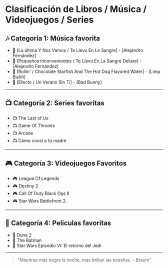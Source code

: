# Clasificación de Libros / Música / Videojuegos / Series

## 🎶 Categoría 1: Música favorita
- 🎵 [La última Y Nos Vamos / Te Llevo En La Sangre] - [Alejandro Fernández]
- 🎵 [Pequeños Inconvenientes / Te Llevo En La Sangre Deluxe] - [Alejandro Fernández]
- 🎵 [Rollin' / Chocolate Starfish And The Hot Dog Flavored Water] - [Limp Bizkit]
- 🎵 [Efecto / Un Verano SIn Ti] - [Bad Bunny]

---

## 📺 Categoría 2: Series favoritas
- 📺 The Last of Us
- 📺 Game Of Thrones
- 📺 Arcane
- 📺 Cómo coocí a tu madre   

---

## 🎮 Categoría 3: Videojuegos Favoritos
- 🎮 League Of Legends
- 🎮 Destiny 2
- 🎮 Call Of Duty Black Ops II
- 🎮 Star Wars Battlefront 2

---

## 🎥 Categoría 4: Peliculas favoritas
- 🎥 Dune 2
- 🎥 The Batman
- 🎥 Star Wars Episodio VI: El retorno del Jedi

---

> "Mientras más negra la noche, más brillan las estrellas. - Braum"
